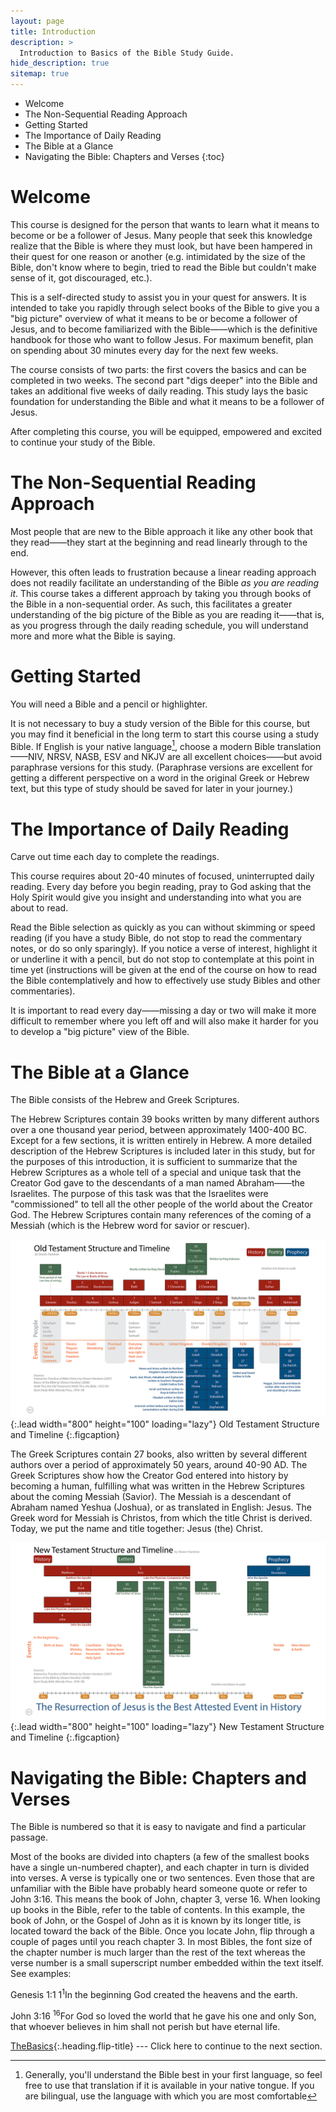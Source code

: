 ```yaml
---
layout: page
title: Introduction
description: >
  Introduction to Basics of the Bible Study Guide.
hide_description: true
sitemap: true
---
```

* Welcome
* The Non-Sequential Reading Approach
* Getting Started
* The Importance of Daily Reading
* The Bible at a Glance
* Navigating the Bible: Chapters and Verses 
{:toc}

# Welcome 
This course is designed for the person that wants to learn what it means to become or be a follower of Jesus. Many people that seek this knowledge realize that the Bible is where they must look, but have been hampered in their quest for one reason or another (e.g. intimidated by the size of the Bible, don't know where to begin, tried to read the Bible but couldn't make sense of it, got discouraged, etc.).

This is a <span class="bbsg_highlight">self-directed study</span> to assist you in your quest for answers. It is intended to take you rapidly through select books of the Bible to give you a "<span class="bbsg_highlight">big picture</span>" overview of what it means to be or become a follower of Jesus, and to become familiarized with the Bible——which is the definitive handbook for those who want to follow Jesus. For maximum benefit, plan on spending about <span class="bbsg_highlight">30 minutes</span> every day for the next few weeks.

The course consists of <span class="bbsg_highlight">two parts</span>: the first covers the basics and can be completed in two weeks. The second part "digs deeper" into the Bible and takes an additional five weeks of daily reading. This study lays the basic foundation for understanding the Bible and what it means to be a follower of Jesus.

After completing this course, you will be <span class="bbsg_highlight">equipped</span>, <span class="bbsg_highlight">empowered</span> and <span class="bbsg_highlight">excited</span> to continue your study of the Bible.

# The Non-Sequential Reading Approach
Most people that are new to the Bible approach it like any other book that they read——they start at the beginning and read linearly through to the end. 

However, this often leads to frustration because a linear reading approach does not readily facilitate an understanding of the Bible *<span class="bbsg_highlight">as you are reading it</span>*. This course takes a different approach by taking you through books of the Bible in a <span class="bbsg_highlight">non-sequential</span> order. As such, this facilitates a <span class="bbsg_highlight">greater understanding</span> of the big picture of the Bible as you are reading it——that is, as you progress through the daily reading schedule, you will understand more and more what the Bible is saying.

# Getting Started
You will need a <span class="bbsg_highlight">Bible</span> and a <span class="bbsg_highlight">pencil</span> or <span class="bbsg_highlight">highlighter</span>.

It is not necessary to buy a study version of the Bible for this course, but you may find it beneficial in the long term to start this course using a study Bible. If English is your native language[^1], choose a modern Bible translation——NIV, NRSV, NASB, ESV and NKJV are all excellent choices——but avoid paraphrase versions for this study. (Paraphrase versions are excellent for getting a different perspective on a word in the original Greek or Hebrew text, but this type of study should be saved for later in your journey.)

[^1]: Generally, you'll understand the Bible best in your first language, so feel free to use that translation if it is available in your native tongue. If you are bilingual, use the language with which you are most comfortable

# The Importance of Daily Reading
Carve out time <span class="bbsg_highlight">each day</span> to complete the readings.

This course requires about <span class="bbsg_highlight">20-40</span> minutes of focused, <span class="bbsg_highlight">uninterrupted daily reading</span>. Every day before you begin reading, pray to God asking that the Holy Spirit would give you insight and understanding into what you are about to read.

Read the Bible selection <span class="bbsg_highlight">as quickly as you can</span> without skimming or speed reading (if you have a study Bible, <span class="bbsg_highlight">do not stop</span> to read the commentary notes, or do so only sparingly). If you notice a verse of interest, highlight it or underline it with a pencil, but do not stop to contemplate at this point in time yet (instructions will be given at the end of the course on how to read the Bible contemplatively and how to effectively use study Bibles and other commentaries).

It is important to <span class="bbsg_highlight">read every day</span>——missing a day or two will make it more difficult to remember where you left off and will also make it harder for you to develop a "big picture" view of the Bible.

# The Bible at a Glance
The Bible consists of the <span class="bbsg_highlight">Hebrew</span> and <span class="bbsg_highlight">Greek</span> Scriptures.

The <span class="bbsg_highlight">Hebrew</span> Scriptures contain <span class="bbsg_highlight">39 books</span> written by many different authors over a one thousand year period, between approximately 1400-400 BC. Except for a few sections, it is written entirely in Hebrew. A more detailed description of the Hebrew Scriptures is included later in this study, but for the purposes of this introduction, it is sufficient to summarize that the Hebrew Scriptures as a whole tell of a special and unique task that the Creator God gave to the descendants of a man named Abraham——the <span class="bbsg_highlight">Israelites</span>. The purpose of this task was that the Israelites were "commissioned" to tell all the other people of the world about the <span class="bbsg_highlight">Creator God</span>. The Hebrew Scriptures contain many references of the coming of a Messiah (which is the Hebrew word for savior or rescuer).

![Full-width image](../assets/img/projects/bstot.png){:.lead width="800" height="100" loading="lazy"}
Old Testament Structure and Timeline
{:.figcaption}

The <span class="bbsg_highlight">Greek</span> Scriptures contain <span class="bbsg_highlight">27 books</span>, also written by several different authors over a period of approximately 50 years, around 40-90 AD. The Greek Scriptures show how the Creator God entered into history by becoming a human, fulfilling what was written in the Hebrew Scriptures about the coming <span class="bbsg_highlight">Messiah</span> (Savior). The Messiah is a descendant of Abraham named Yeshua (Joshua), or as translated in English: Jesus. The Greek word for Messiah is Christos, from which the title <span class="bbsg_highlight">Christ</span> is derived. Today, we put the name and title together: Jesus (the) Christ.

![Full-width image](../assets/img/projects/bstnt.png){:.lead width="800" height="100" loading="lazy"}
New Testament Structure and Timeline
{:.figcaption}

# Navigating the Bible: Chapters and Verses
The Bible is <span class="bbsg_highlight">numbered</span> so that it is easy to navigate and find a particular passage.

Most of the books are divided into <span class="bbsg_highlight">chapters</span> (a few of the smallest books have a single un-numbered chapter), and each chapter in turn is divided into <span class="bbsg_highlight">verses</span>. A verse is typically one or two sentences. Even those that are unfamiliar with the Bible have probably heard someone quote or refer to <span class="bbsg_highlight">John 3:16</span>. This means the book of <span class="bbsg_highlight">John, chapter 3, verse 16</span>. When looking up books in the Bible, refer to the table of contents. In this example, the book of John, or the Gospel of John as it is known by its longer title, is located toward the back of the Bible. Once you locate John, flip through a couple of pages until you reach chapter 3. In most Bibles, the font size of the chapter number is much larger than the rest of the text whereas the verse number is a small superscript number embedded within the text itself. <span class="bbsg_highlight">See examples:</span>

<span class="bbsg_highlight">Genesis 1:1</span>	1<sup>1</sup>In the beginning God created the heavens and the earth.  

<span class="bbsg_highlight">John 3:16</span>	<sup>16</sup>For God so loved the world that he gave his one and only Son, that whoever believes in him shall not perish but have eternal life.

[TheBasics](TheBasics.md){:.heading.flip-title} --- Click here to continue to the next section.